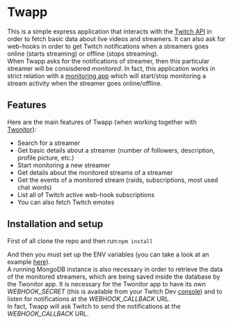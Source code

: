 # Twapp

This is a simple express application that interacts with the [Twitch API](https://dev.twitch.tv/docs/api/) in order to fetch basic data about live videos and streamers. It can also ask for web-hooks in order to get Twitch notifications when a streamers goes online (starts streaming) or offline (stops streaming).\
When Twapp asks for the notifications of streamer, then this particular streamer will be consisdered *monitored*. In fact, this application works in strict relation with a [monitoring app](https://github.com/g1nus/Twonitor) which will start/stop monitoring a stream activity when the streamer goes online/offline.

## Features

Here are the main features of Twapp (when working together with [Twonitor](https://github.com/g1nus/Twonitor)):

* Search for a streamer
* Get basic details about a streamer (number of followers, description, profile picture, etc.)
* Start monitoring a new streamer
* Get details about the monitored streams of a streamer
* Get the events of a monitored stream (raids, subscriptions, most used chat words)
* List all of Twitch active web-hook subscriptions
* You can also fetch Twitch emotes

## Installation and setup

First of all clone the repo and then run:```npm install```

And then you must set up the ENV variables (you can take a look at an example [here](https://github.com/g1nus/Twapp/blob/main/.env.example)).\
A running MongoDB instance is also necessary in order to retrieve the data of the monitored streamers, which are being saved inside the database by the Twonitor app. It is necessary for the Twonitor app to have its own *WEBHOOK_SECRET* (this is available from your Twitch Dev [console](https://dev.twitch.tv/console)) and to listen for notifications at the *WEBHOOK_CALLBACK* URL.\
In fact, Twapp will ask Twitch to send the notifications at the *WEBHOOK_CALLBACK* URL.
